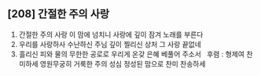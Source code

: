 ## [208] 간절한 주의 사랑

1) 간절한 주의 사랑 이 맘에 넘치니 사랑에 깊이 잠겨 노래를 부른다  
2) 우리를 사랑하사 수난하신 주님 깊이 찔리신 상처 그 사랑 끝없네  
3) 흘리신 피와 물의 무한한 공로로 우리게 온갖 은혜 베풀어 주소서  
후렴 : 형제여 찬미하세 영원무궁히 거룩한 주의 성심 정성된 맘으로 찬미 찬송하세
